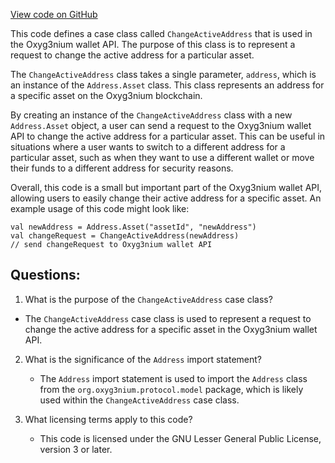 [View code on GitHub](https://github.com/alephium/alephium/wallet/src/main/scala/org/alephium/wallet/api/model/ChangeActiveAddress.scala)

This code defines a case class called `ChangeActiveAddress` that is used in the Oxyg3nium wallet API. The purpose of this class is to represent a request to change the active address for a particular asset. 

The `ChangeActiveAddress` class takes a single parameter, `address`, which is an instance of the `Address.Asset` class. This class represents an address for a specific asset on the Oxyg3nium blockchain. 

By creating an instance of the `ChangeActiveAddress` class with a new `Address.Asset` object, a user can send a request to the Oxyg3nium wallet API to change the active address for a particular asset. This can be useful in situations where a user wants to switch to a different address for a particular asset, such as when they want to use a different wallet or move their funds to a different address for security reasons. 

Overall, this code is a small but important part of the Oxyg3nium wallet API, allowing users to easily change their active address for a specific asset. An example usage of this code might look like:

```
val newAddress = Address.Asset("assetId", "newAddress")
val changeRequest = ChangeActiveAddress(newAddress)
// send changeRequest to Oxyg3nium wallet API
```
## Questions: 
 1. What is the purpose of the `ChangeActiveAddress` case class?
   - The `ChangeActiveAddress` case class is used to represent a request to change the active address for a specific asset in the Oxyg3nium wallet API.

2. What is the significance of the `Address` import statement?
   - The `Address` import statement is used to import the `Address` class from the `org.oxyg3nium.protocol.model` package, which is likely used within the `ChangeActiveAddress` case class.

3. What licensing terms apply to this code?
   - This code is licensed under the GNU Lesser General Public License, version 3 or later.